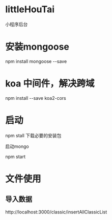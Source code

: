 # littleHouTai
小程序后台

# 安装mongoose 
npm install mongoose --save

# koa 中间件，解决跨域

npm install --save koa2-cors


# 启动
npm stall 
下载必要的安装包

启动mongo

npm start


# 文件使用
## 导入数据
http://localhost:3000/classic/insertAllClassicList